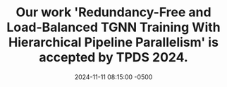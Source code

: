 ---
layout: news
title: "Our work <strong>'Redundancy-Free and Load-Balanced TGNN Training With Hierarchical Pipeline Parallelism'</strong> is accepted by <strong>TPDS 2024</strong>."
date: 2024-11-11 08:15:00 -0500
---